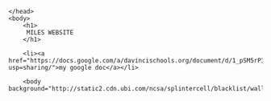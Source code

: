 <!doctype html>
 

<html lang="en">
    <head>
		<link rel="stylesheet" type="text/css" href=".css.css" />
    	<meta charset="utf-8">
    	<title>MILES'S WEBSITE</title>
		
    </head>
    <body>
    	<h1>
         MILES WEBSITE
    	</h1>
	
		<li><a href="https://docs.google.com/a/davincischools.org/document/d/1_pSM5rP3Ao9UfN7UoFIaSXDYXtN6BiAMVOe94059tmc/edit?usp=sharing/">my google doc</a></li>
		
		<body background="http://static2.cdn.ubi.com/ncsa/splintercell/blacklist/wallpaper/SvM_1366x768.jpg">
	
